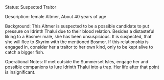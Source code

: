 Status: Suspected Traitor

Description: female Altmer, About 40 years of age

Background: This Altmer is suspected to be a possible candidate to put pressure on Idrinth Thalui due to their blood relation. Besides a distasteful liking to a Bosmer male, she has been unsuspicious. It is suspected, that she will flee to Skyrim with the mentioned Bosmer. If this relationship is engaged in, consider her a traitor to her own kind, only to be kept alive to catch a bigger fish.

Operational Notes: If met outside the Summerset Isles, engage her and possible companions to lure Idrinth Thalui into a trap. Her life after that point is insignificant.
